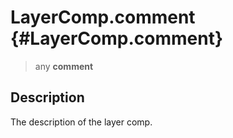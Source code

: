 LayerComp.comment {#LayerComp.comment}
=================

> any **comment**

Description
-----------

The description of the layer comp.
